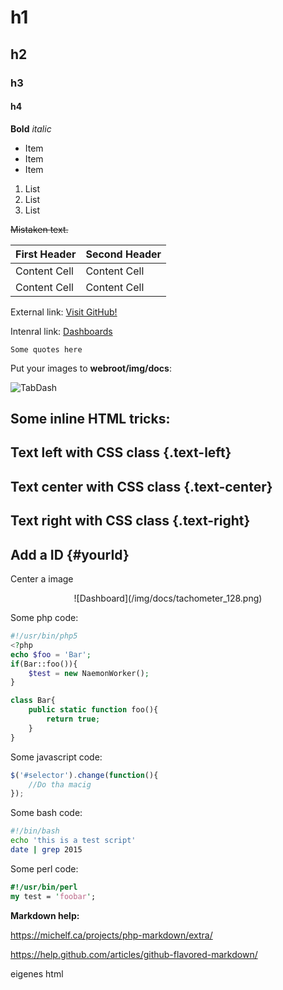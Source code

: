 # h1
## h2
### h3
#### h4

**Bold**
*italic*

* Item
* Item
* Item

1. List
2. List
3. List

~~Mistaken text.~~

| First Header  | Second Header |
| ------------- | ------------- |
| Content Cell  | Content Cell  |
| Content Cell  | Content Cell  |


External link:
[Visit GitHub!](https://github.com)

Intenral link:
[Dashboards](/documentations/wiki/dashboard/dashboard)

~~~
Some quotes here
~~~


Put your images to **webroot/img/docs**:

![TabDash](/img/docs/TabDash1.gif)

## Some inline HTML tricks:
## Text left with CSS class {.text-left} 
## Text center with CSS class {.text-center} 
## Text right with CSS class  {.text-right} 
## Add a ID {#yourId} 

Center a image
<div markdown="1" align="center">![Dashboard](/img/docs/tachometer_128.png)</div>

Some php code:
````php
#!/usr/bin/php5
<?php
echo $foo = 'Bar';
if(Bar::foo()){
	$test = new NaemonWorker();
}

class Bar{
	public static function foo(){
		return true;
	}
}
````

Some javascript code:

````javascript
$('#selector').change(function(){
	//Do tha macig
});
````

Some bash code:

````bash
#!/bin/bash
echo 'this is a test script'
date | grep 2015
````

Some perl code:

````perl
#!/usr/bin/perl
my test = 'foobar';
````


**Markdown help:**

https://michelf.ca/projects/php-markdown/extra/

https://help.github.com/articles/github-flavored-markdown/

eigenes html
<p align="center"><i class="fa fa-usd"></i></p>

